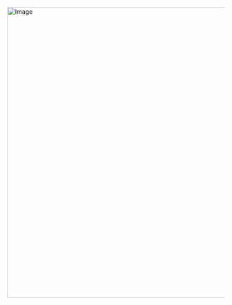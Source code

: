 <img width="1366" height="674" alt="Image" src="https://github.com/user-attachments/assets/088e97b6-4312-41ad-896e-ace69f223e8a" />
